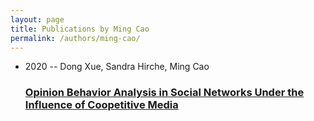 ```yaml
---
layout: page
title: Publications by Ming Cao
permalink: /authors/ming-cao/
---
```


<ul class="post-list">
<li><span class='post-meta'>2020 -- Dong Xue, Sandra Hirche, Ming Cao</span><h3><a class='post-link' href='../../opinion-behavior-analysis-in-social-networks-under-the-influence-of-coopetitive-media'>Opinion Behavior Analysis in Social Networks Under the Influence of Coopetitive Media</a></h3></li>

</ul>

